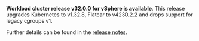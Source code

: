 **Workload cluster release v32.0.0 for vSphere is available**. This release upgrades Kubernetes to v1.32.8, Flatcar to v4230.2.2 and drops support for legacy cgroups v1.

Further details can be found in the [release notes](https://docs.giantswarm.io/changes/workload-cluster-releases-vsphere/releases/vsphere-32.0.0).
